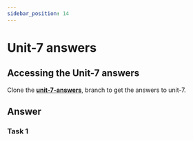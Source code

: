 ```yaml
---
sidebar_position: 14
---
```


# Unit-7 answers

## Accessing the Unit-7 answers

Clone the **[unit-7-answers](https://github.com/paul-blackwell/movie-search/tree/unit-7-answers)**, branch to get the answers to unit-7.


## Answer

### Task 1
